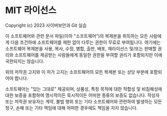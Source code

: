 # MIT 라이선스

Copyright (c) 2023 사이버보안과 Git 실습

이 소프트웨어와 관련 문서 파일(이하 "소프트웨어")의 복제본을 취득하는 모든 사람에게 다음 조건하에 소프트웨어를 제한 없이 다루는 권한이 무료로 부여됩니다. 여기에는 소프트웨어 복제본을 사용, 복사, 수정, 병합, 출판, 배포, 재라이선스 및/또는 판매할 권리와 소프트웨어를 제공받는 사람들에게 동일한 권한을 부여할 권리가 포함되지만 이에 국한되지는 않습니다.

위의 저작권 고지와 이 허가 고지는 소프트웨어의 모든 복제본 또는 상당 부분에 포함되어야 합니다.

소프트웨어는 "있는 그대로" 제공되며, 상품성, 특정 목적에 대한 적합성 및 비침해성에 대한 보증을 포함하여 명시적이든 묵시적이든 어떠한 종류의 보증도 없습니다. 작성자 또는 저작권 보유자는 계약, 불법 행위 또는 기타 소프트웨어와 관련하여 발생하는 모든 청구, 손해 또는 기타 책임에 대해 어떠한 경우에도 책임을 지지 않습니다.